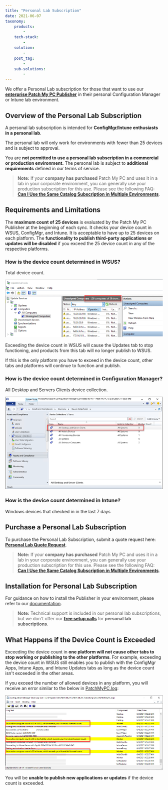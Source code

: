 ```yaml
---
title: "Personal Lab Subscription"
date: 2021-06-07
taxonomy:
    products:
        - 
    tech-stack:
        - 
    solution:
        - 
    post_tag:
        - 
    sub-solutions:
        - 
---
```


We offer a Personal Lab subscription for those that want to use our **[enterprise Patch My PC Publisher](https://patchmypc.com/application-patch-management)** in their personal Configuration Manager or Intune lab environment.

## Overview of the Personal Lab Subscription

A personal lab subscription is intended for **ConfigMgr/Intune enthusiasts in a personal lab**.

The personal lab will only work for environments with fewer than 25 devices and is subject to approval.

You are **not permitted to use a personal lab subscription in a commercial or production environment.** The personal lab is subject to **additional requirements** defined in our terms of service.

> **Note:** If your **company has purchased** Patch My PC and uses it in a lab in your corporate environment, you can generally use your production subscription for this use. Please see the following FAQ: **[Can I Use the Same Catalog Subscription in Multiple Environments](https://patchmypc.com/frequently-asked-questions#multiple-environments)**.

## Requirements and Limitations

The **maximum count of 25 devices** is evaluated by the Patch My PC Publisher at the beginning of each sync. It checks your device count in WSUS, ConfigMgr, and Intune. It is acceptable to have up to 25 devices on each platform. The **functionality to publish third-party applications or updates will be disabled** if you exceed the 25 device count in any of the respective platforms.

### How is the device count determined in WSUS?

Total device count.

![Personal Lab Subscription device count exceeded in WSUS console](/_images/HomeLabExceededCount-WSUS.png "Personal Lab Subscription device count exceeded in WSUS console")

Exceeding the device count in WSUS will cause the Updates tab to stop functioning, and products from this tab will no longer publish to WSUS.

If this is the only platform you have to exceed in the device count, other tabs and platforms will continue to function and publish.

### How is the device count determined in Configuration Manager?

All Desktop and Servers Clients device collection.

![Personal Lab Subscription device count exceeded in SCCM console](/_images/HomeLabExceededCount-SCCM.png "Personal Lab Subscription device count exceeded in SCCM console")

### How is the device count determined in Intune?

Windows devices that checked in in the last 7 days

## Purchase a Personal Lab Subscription

To purchase the Personal Lab Subscription, submit a quote request here: **[Personal Lab Quote Request](personal-lab-quote)**.

> **Note:** If your **company has purchased** Patch My PC and uses it in a lab in your corporate environment, you can generally use your production subscription for this use. Please see the following FAQ: **[Can I Use the Same Catalog Subscription in Multiple Environments](https://patchmypc.com/frequently-asked-questions#multiple-environments)**.

## Installation for Personal Lab Subscription

For guidance on how to install the Publisher in your environment, please refer to our [documentation](https://docs.patchmypc.com).

> **Note:** Technical support is included in our personal lab subscriptions, but we don't offer our **[free setup calls](https://patchmypc.com/schedule-setup-call)** for **personal lab subscriptions**.

## What Happens if the Device Count is Exceeded

Exceeding the device count in **one platform will not cause other tabs to stop working or publishing to the other platforms**. For example, exceeding the device count in WSUS still enables you to publish with the ConfigMgr Apps, Intune Apps, and Intune Updates tabs as long as the device count isn't exceeded in the other areas.

If you exceed the number of allowed devices in any platform, you will receive an error similar to the below in [PatchMyPC.log](/collecting-log-files-for-patch-my-pc-support#publishing-service-app-logs-intune):

![Personal Lab Subscription device count exceeded log entry in PatchMyPC.log](/_images/HomeLabExceededCount2.png "Personal Lab Subscription device count exceeded log entry in PatchMyPC.log")

You will be **unable to publish new applications or updates** if the device count is exceeded.